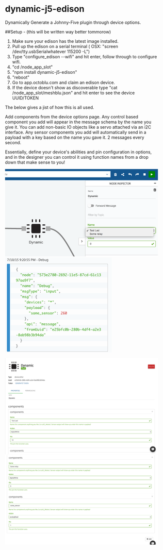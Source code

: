 # dynamic-j5-edison
Dynamically Generate a Johnny-Five plugin through device options.


##Setup - (this will be written way better tommorow)

1. Make sure your edison has the latest image installed.
2. Pull up the edison on a serial terminal ( OSX: "screen /dev/tty.usbSerialwhatever 115200 -L")
3. Type "configure_edison --wifi" and hit enter, follow through to configure wifi.
4. "cd /node_app_slot"
5. "npm install dynamic-j5-edison"
6. "reboot"
7. Go to app.octoblu.com and claim an edison device.
8. If the device doesn't show as discoverable type "cat /node_app_slot/meshblu.json" and hit enter to see the device UUID/TOKEN

The below gives a jist of how this is all used.



Add components from the device options page.
Any control based component you add will appear in the message schema by the name you give it.
You can add non-basic IO objects like a servo attached via an i2C interface.
Any sensor components you add will automatically send in a payload with a key based on the name you gave it. 2 messages every second.

Essentially, define your device's abilities and pin configuration in options, and in the designer you can control it using function names from a drop down that make sense to you!

![alt text](https://raw.githubusercontent.com/octoblu/dynamic-j5/master/imgs/1.png "Logo Title Text 1")
![alt text](https://raw.githubusercontent.com/octoblu/dynamic-j5/master/imgs/4.png "Logo Title Text 1")

![alt text](https://raw.githubusercontent.com/octoblu/dynamic-j5/master/imgs/2.png "Logo Title Text 1")
![alt text](https://raw.githubusercontent.com/octoblu/dynamic-j5/master/imgs/3.png "Logo Title Text 1")
